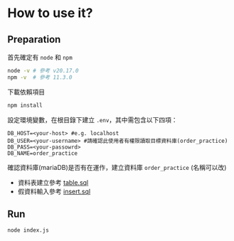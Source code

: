 # How to use it?

## Preparation

首先確定有 `node` 和 `npm` 

```bash
node -v # 參考 v20.17.0
npm -v  # 參考 11.3.0
```

下載依賴項目

```bash
npm install
```

設定環境變數，在根目錄下建立 `.env`，其中需包含以下四項：

```env
DB_HOST=<your-host> #e.g. localhost
DB_USER=<your-username> #請確認此使用者有權限讀取目標資料庫(order_practice)
DB_PASS=<your-passowrd>
DB_NAME=order_practice
```

確認資料庫(mariaDB)是否有在運作，建立資料庫 `order_practice` (名稱可以改)
- 資料表建立參考 [table.sql](../tables.sql)
- 假資料輸入參考 [insert.sql](../insert.sql)

## Run

```bash
node index.js
```
